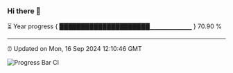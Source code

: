 ### Hi there 👋

⏳ Year progress { █████████████████████▁▁▁▁▁▁▁▁▁ } 70.90 %

---

⏰ Updated on Mon, 16 Sep 2024 12:10:46 GMT

![Progress Bar CI](https://github.com/EinsPommes/EinsPommes/blob/main/.github/workflows/main.yml)

